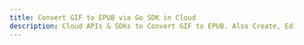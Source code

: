 ---title: Convert GIF to EPUB via Go SDK in Clouddescription: Cloud APIs & SDKs to Convert GIF to EPUB. Also Create, Edit & Render Microsoft Word & OpenOffice documents in the Cloud.---